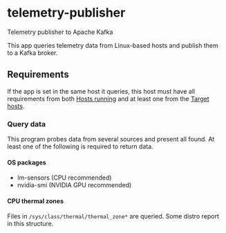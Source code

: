 # telemetry-publisher

Telemetry publisher to Apache Kafka

This app queries telemetry data from Linux-based hosts and publish them to a Kafka broker.

## Requirements

If the app is set in the same host it queries, this host must have all requirements from
both [Hosts running](#hosts-running-this-app) and at least one from the [Target hosts](#target-hosts-for-this-app).

### Query data

This program probes data from several sources and present all found.
At least one of the following is required to return data.

#### OS packages


- lm-sensors (CPU recommended)
- nvidia-smi (NVIDIA GPU recommended)

#### CPU thermal zones

Files in `/sys/class/thermal/thermal_zone*` are queried. Some distro report in this structure.
